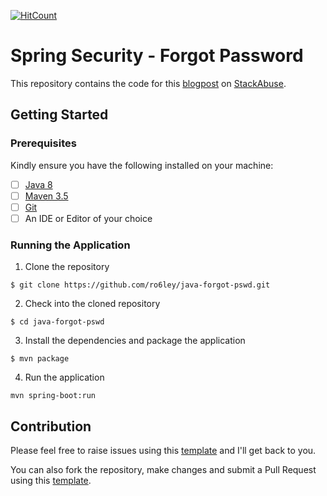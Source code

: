 [![HitCount](http://hits.dwyl.io/ro6ley/java-forgot-pswd.svg)](http://hits.dwyl.io/ro6ley/java-forgot-pswd)

# Spring Security - Forgot Password

This repository contains the code for this [blogpost]() on [StackAbuse](https://stackabuse.com/).

## Getting Started

### Prerequisites

Kindly ensure you have the following installed on your machine:

- [ ] [Java 8](https://www.java.com/en/download/help/download_options.xml)
- [ ] [Maven 3.5](https://maven.apache.org/install.html)
- [ ] [Git]()
- [ ] An IDE or Editor of your choice

### Running the Application

1. Clone the repository
```
$ git clone https://github.com/ro6ley/java-forgot-pswd.git
```

2. Check into the cloned repository
```
$ cd java-forgot-pswd
```

3. Install the dependencies and package the application
```
$ mvn package
```

4. Run the application
```
mvn spring-boot:run
```

## Contribution

Please feel free to raise issues using this [template](./.github/ISSUE_TEMPLATE.md) and I'll get back to you.

You can also fork the repository, make changes and submit a Pull Request using this [template](./.github/PULL_REQUEST_TEMPLATE.md).
